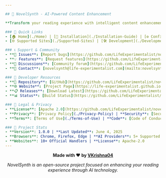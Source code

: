 ```yaml
---

## 🚀 NovelSynth - AI-Powered Content Enhancement

**Transform your reading experience with intelligent content enhancement**

### 🔗 Quick Links
- [🏠 Home](./Home) | [📖 Installation](./Installation-Guide) | [⚙️ Configuration](./Configuration) | [🤖 AI Providers](./AI-Providers)
- [🌐 Supported Sites](./Supported-Sites) | [🛠️ Development](./Development-Setup) | [📚 API Docs](./API-Documentation)

### 📞 Support & Community
- **🐛 Issues**: [Report bugs](https://github.com/LifeExperimentalist/novelsynth/issues)
- **💡 Features**: [Request features](https://github.com/LifeExperimentalist/novelsynth/issues/new?template=feature_request.md)
- **💬 Discussions**: [Community forum](https://github.com/LifeExperimentalist/novelsynth/discussions)
- **📧 Contact**: [novelsynth@life-experimentalist.com](mailto:novelsynth@life-experimentalist.com)

### 🔧 Developer Resources
- **📁 Repository**: [GitHub](https://github.com/LifeExperimentalist/novelsynth)
- **🌐 Website**: [Project Page](https://life-experimentalist.github.io/novelsynth)
- **📋 Releases**: [Download Latest](https://github.com/LifeExperimentalist/novelsynth/releases)
- **📊 Status**: [Build Status](https://github.com/LifeExperimentalist/novelsynth/actions)

### 📜 Legal & Privacy
- **License**: [Apache 2.0](https://github.com/LifeExperimentalist/novelsynth/blob/main/LICENSE)
- **Privacy**: [Privacy Policy](./Privacy-Policy) | **Security**: [Security Info](./Security-Model)
- **Terms**: [Terms of Use](./Terms-of-Use) | **Code**: [Code of Conduct](./Code-of-Conduct)

### 🎯 Project Stats
- **Version**: 1.0.0 | **Last Updated**: June 4, 2025
- **Browsers**: Chrome, Firefox, Edge | **AI Providers**: 5+ Supported
- **Websites**: 10+ Official Handlers | **License**: Apache-2.0
---
```


<div align="center">

**Made with ❤️ by [VKrishna04](https://github.com/VKrishna04)**

*NovelSynth is an open-source project focused on enhancing your reading experience through AI technology.*

</div>